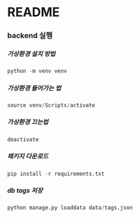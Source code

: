 # README



### backend 실행

##### 가상환경 설치 방법

```python 
python -m venv venv
```

##### 가상환경 들어가는  법

```python 
source venv/Scripts/activate
```

##### 가상환경 끄는법

```python 
deactivate
```

##### 패키지 다운로드

```python 
pip install -r requirements.txt
```



##### db tags 저장

```python
python manage.py loaddata data/tags.json 
```

